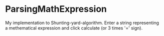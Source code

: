 # ParsingMathExpression

My implementation to Shunting-yard-algorithm.
Enter a string representing a methematical expression and click calculate (or 3 times '=' sign).

